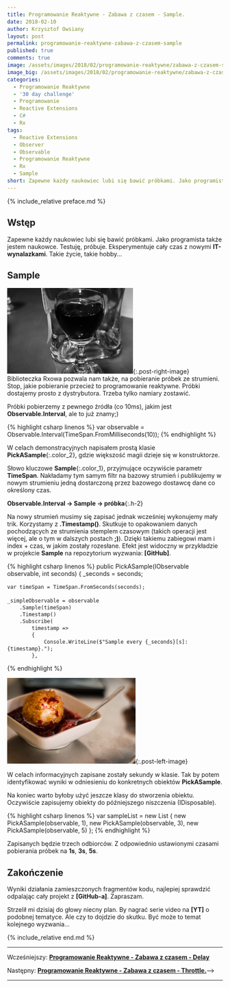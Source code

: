 ```yaml
---
title: Programowanie Reaktywne - Zabawa z czasem - Sample.
date: 2018-02-10
author: Krzysztof Owsiany
layout: post
permalink: programowanie-reaktywne-zabawa-z-czasem-sample
published: true
comments: true        
image: /assets/images/2018/02/programowanie-reaktywne/zabawa-z-czasem-sample/post.jpg
image_big: /assets/images/2018/02/programowanie-reaktywne/zabawa-z-czasem-sample/post-big.jpg
categories:
  - Programowanie Reaktywne
  - '30 day challenge'
  - Programowanie
  - Reactive Extensions
  - C#
  - Rx
tags:
  - Reactive Extensions
  - Observer
  - Observable
  - Programowanie Reaktywne
  - Rx
  - Sample
short: Zapewne każdy naukowiec lubi się bawić próbkami. Jako programista także jestem naukowce. Testuję, próbuje. Eksperymentuje cały czas z nowymi IT-wynalazkami. Takie życie, takie hobby...
---
```

{% include_relative preface.md %}

## Wstęp
Zapewne każdy naukowiec lubi się bawić próbkami. Jako programista także jestem naukowce. Testuję, próbuje. Eksperymentuje cały czas z nowymi **IT-wynalazkami**. Takie życie, takie hobby...

## Sample
[![Reactive Extensions - Sample][post]][post-big]{:.post-right-image}
Biblioteczka Rxowa pozwala nam także, na pobieranie próbek ze strumieni. Stop, jakie pobieranie przecież to programowanie reaktywne. Próbki dostajemy prosto z dystrybutora. Trzeba tylko namiary zostawić. 

Próbki pobierzemy z pewnego źródła (co 10ms), jakim jest **Observable.Interval**, ale to już znamy;)

{% highlight csharp linenos %}
var observable = Observable.Interval(TimeSpan.FromMilliseconds(10));
{% endhighlight %}

W celach demonstracyjnych napisałem prostą klasie **PickASample**{:.color_2}, gdzie większość magii dzieje się w konstruktorze.

Słowo kluczowe **Sample**{:.color_1}, przyjmujące oczywiście parametr **TimeSpan**. Nakładamy tym samym filtr na bazowy strumień i publikujemy w nowym strumieniu jedną dostarczoną przez bazowego dostawcę dane co określony czas. 

**Observable.Interval -> Sample -> próbka**{:.h-2}

Na nowy strumień musimy się zapisać jednak wcześniej wykonujemy mały trik. Korzystamy z **.Timestamp()**. Skutkuje to opakowaniem danych pochodzących ze strumienia stemplem czasowym (takich operacji jest więcej, ale o tym w dalszych postach **;)**). Dzięki takiemu zabiegowi mam i index + czas, w jakim zostały rozesłane. Efekt jest widoczny w przykładzie w projekcie **Sample** na repozytorium wyzwania: **[GitHub]**.

{% highlight csharp linenos %}
public PickASample(IObservable<long> observable, int seconds)
{
	_seconds = seconds;

	var timeSpan = TimeSpan.FromSeconds(seconds);

	_simpleObservable = observable
		.Sample(timeSpan)
		.Timestamp()
		.Subscribe(
			timestamp =>
			{
				Console.WriteLine($"Sample every {_seconds}[s]: {timestamp}.");
			},			
{% endhighlight %}

[![Reactive Extensions - Sample][image1]][image1-big]{:.post-left-image}

W celach informacyjnych zapisane zostały sekundy w klasie. Tak by potem identyfikować wyniki w odniesieniu do konkretnych obiektów **PickASample**.

Na koniec warto byłoby użyć jeszcze klasy do stworzenia obiektu.
Oczywiście zapisujemy obiekty do późniejszego niszczenia (IDisposable).

{% highlight csharp linenos %}
var sampleList = new List<IDisposable>
{
	new PickASample(observable, 1),
	new PickASample(observable, 3),
	new PickASample(observable, 5)
};
{% endhighlight %}

Zapisanych będzie trzech odbiorców. Z odpowiednio ustawionymi czasami pobierania próbek na **1s**, **3s**, **5s**.

## Zakończenie
Wyniki działania zamieszczonych fragmentów kodu, najlepiej sprawdzić odpalając cały projekt z **[GitHub-a]**. Zapraszam.

Strzelił mi dzisiaj do głowy niecny plan. By nagrać serie video na **[YT]** o podobnej tematyce. Ale czy to dojdzie do skutku. Być może to temat kolejnego wyzwania...

{% include_relative end.md %}

------
Wcześniejszy: **[Programowanie Reaktywne - Zabawa z czasem - Delay][previous]**

Następny: **[Programowanie Reaktywne - Zabawa z czasem - Throttle.][next]**-->

------
[previous]: {{site.url}}/programowanie-reaktywne-zabawa-z-czasem-delay
[next]: {{site.url}}/programowanie-reaktywne-zabawa-z-czasem-throttle

[post]: /assets/images/2018/02/programowanie-reaktywne/zabawa-z-czasem-sample/post.jpg
[post-big]: /assets/images/2018/02/programowanie-reaktywne/zabawa-z-czasem-sample/post-big.jpg

[image1]: /assets/images/2018/02/programowanie-reaktywne/zabawa-z-czasem-sample/image1.jpg
[image1-big]: /assets/images/2018/02/programowanie-reaktywne/zabawa-z-czasem-sample/image1-big.jpg
